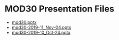 <!--
This is a machine generated file, and should not be edited, as it will be overwritten with future updates.
-->

# MOD30 Presentation Files

- [mod30.pptx](http://cdn.tailwindtraders.com/assets/mod/mod30/mod30.pptx)
- [mod30-2019-11_Nov-04.pptx](http://cdn.tailwindtraders.com/assets/mod/mod30/mod30-2019-11_Nov-04.pptx)
- [mod30-2019-10_Oct-24.pptx](http://cdn.tailwindtraders.com/assets/mod/mod30/mod30-2019-10_Oct-24.pptx)


